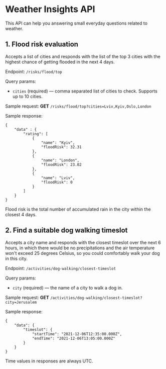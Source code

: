 # Weather Insights API

This API can help you answering small everyday questions related to weather.

## 1. Flood risk evaluation

Accepts a list of cities and responds with the list of the top 3 cities with the highest chance of getting flooded in the next 4 days.

Endpoint: `/risks/flood/top`

Query params:

- `cities` (required) — comma separated list of cities to check. Supports up to 10 cities.

Sample request:
**GET** `/risks/flood/top?cities=Lviv,Kyiv,Oslo,London`

Sample response:

    {
        "data" : {
            "rating": [
                {
                    "name": "Kyiv",
                    "floodRisk": 32.31
                },
                {
                    "name": "London",
                    "floodRisk": 23.02
                },
                {
                    "name": "Lviv",
                    "floodRisk": 0
                }
            ]
        }
    }

Flood risk is the total number of accumulated rain in the city within the closest 4 days.

## 2. Find a suitable dog walking timeslot

Accepts a city name and responds with the closest timeslot over the next 6 hours, in which there would be no precipitations and the air temperature won't exceed 25 degrees Celsius, so you could comfortably walk your dog in this city.

Endpoint: `/activities/dog-walking/closest-timeslot`

Query params:

- `city` (required) — the name of a city to walk a dog in.

Sample request:
**GET** `/activities/dog-walking/closest-timeslot?city=Jerusalem`

Sample response:

    {
        "data": {
            "timeslot": {
                "startTime": "2021-12-06T12:35:00.000Z",
                "endTime": "2021-12-06T13:05:00.000Z"
            }
        }
    }

Time values in responses are always UTC.
